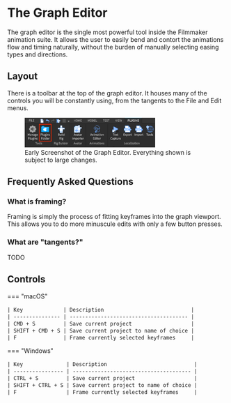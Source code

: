# The Graph Editor
The graph editor is the single most powerful tool inside the Filmmaker animation suite. It allows the user to easily bend and contort the animations flow and timing naturally, without the burden of manually selecting easing types and directions.

## Layout
There is a toolbar at the top of the graph editor. It houses many of the controls you will be constantly using, from the
tangents to the File and Edit menus.

<figure>
  <img src="./assets/images/Plugin_Folder_Toolbar.png" width="300" />
  <figcaption>Early Screenshot of the Graph Editor. Everything shown is subject to large changes.</figcaption>
</figure>

## Frequently Asked Questions

### What is framing?
Framing is simply the process of fitting keyframes into the graph viewport. This allows you to do more minuscule edits
with only a few button presses.

### What are "tangents?"
TODO

## Controls

=== "macOS"

    | Key             | Description                            |
    | --------------- | -------------------------------------- |
    | CMD + S         | Save current project                   |
    | SHIFT + CMD + S | Save current project to name of choice |
    | F               | Frame currently selected keyframes     |
    
=== "Windows"

    | Key              | Description                            |
    | ---------------- | -------------------------------------- |
    | CTRL + S         | Save current project                   |
    | SHIFT + CTRL + S | Save current project to name of choice |
    | F                | Frame currently selected keyframes     |
